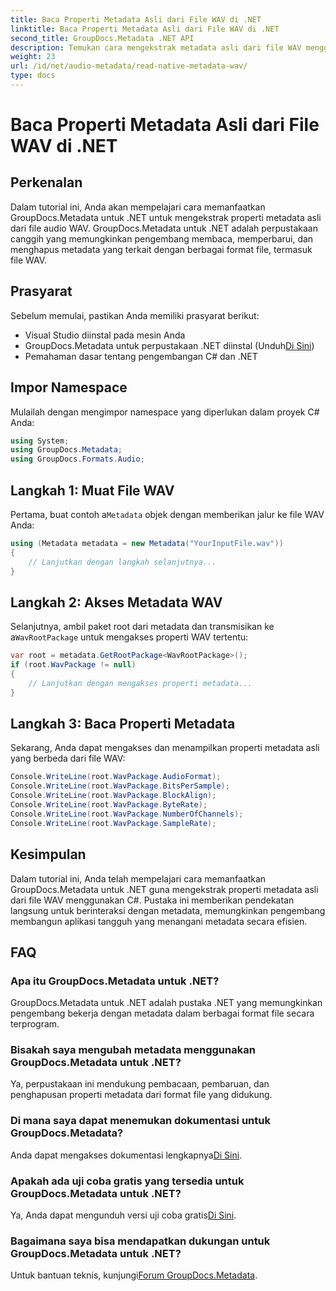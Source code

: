 ```yaml
---
title: Baca Properti Metadata Asli dari File WAV di .NET
linktitle: Baca Properti Metadata Asli dari File WAV di .NET
second_title: GroupDocs.Metadata .NET API
description: Temukan cara mengekstrak metadata asli dari file WAV menggunakan GroupDocs.Metadata untuk .NET. Tutorial C# yang mudah untuk membaca properti file WAV.
weight: 23
url: /id/net/audio-metadata/read-native-metadata-wav/
type: docs
---
```

# Baca Properti Metadata Asli dari File WAV di .NET

## Perkenalan
Dalam tutorial ini, Anda akan mempelajari cara memanfaatkan GroupDocs.Metadata untuk .NET untuk mengekstrak properti metadata asli dari file audio WAV. GroupDocs.Metadata untuk .NET adalah perpustakaan canggih yang memungkinkan pengembang membaca, memperbarui, dan menghapus metadata yang terkait dengan berbagai format file, termasuk file WAV.
## Prasyarat
Sebelum memulai, pastikan Anda memiliki prasyarat berikut:
- Visual Studio diinstal pada mesin Anda
-  GroupDocs.Metadata untuk perpustakaan .NET diinstal (Unduh[Di Sini](https://releases.groupdocs.com/metadata/net/))
- Pemahaman dasar tentang pengembangan C# dan .NET

## Impor Namespace
Mulailah dengan mengimpor namespace yang diperlukan dalam proyek C# Anda:
```csharp
using System;
using GroupDocs.Metadata;
using GroupDocs.Formats.Audio;
```
## Langkah 1: Muat File WAV
 Pertama, buat contoh a`Metadata` objek dengan memberikan jalur ke file WAV Anda:
```csharp
using (Metadata metadata = new Metadata("YourInputFile.wav"))
{
    // Lanjutkan dengan langkah selanjutnya...
}
```
## Langkah 2: Akses Metadata WAV
 Selanjutnya, ambil paket root dari metadata dan transmisikan ke a`WavRootPackage` untuk mengakses properti WAV tertentu:
```csharp
var root = metadata.GetRootPackage<WavRootPackage>();
if (root.WavPackage != null)
{
    // Lanjutkan dengan mengakses properti metadata...
}
```
## Langkah 3: Baca Properti Metadata
Sekarang, Anda dapat mengakses dan menampilkan properti metadata asli yang berbeda dari file WAV:
```csharp
Console.WriteLine(root.WavPackage.AudioFormat);
Console.WriteLine(root.WavPackage.BitsPerSample);
Console.WriteLine(root.WavPackage.BlockAlign);
Console.WriteLine(root.WavPackage.ByteRate);
Console.WriteLine(root.WavPackage.NumberOfChannels);
Console.WriteLine(root.WavPackage.SampleRate);
```

## Kesimpulan
Dalam tutorial ini, Anda telah mempelajari cara memanfaatkan GroupDocs.Metadata untuk .NET guna mengekstrak properti metadata asli dari file WAV menggunakan C#. Pustaka ini memberikan pendekatan langsung untuk berinteraksi dengan metadata, memungkinkan pengembang membangun aplikasi tangguh yang menangani metadata secara efisien.

## FAQ
### Apa itu GroupDocs.Metadata untuk .NET?
GroupDocs.Metadata untuk .NET adalah pustaka .NET yang memungkinkan pengembang bekerja dengan metadata dalam berbagai format file secara terprogram.
### Bisakah saya mengubah metadata menggunakan GroupDocs.Metadata untuk .NET?
Ya, perpustakaan ini mendukung pembacaan, pembaruan, dan penghapusan properti metadata dari format file yang didukung.
### Di mana saya dapat menemukan dokumentasi untuk GroupDocs.Metadata?
 Anda dapat mengakses dokumentasi lengkapnya[Di Sini](https://tutorials.groupdocs.com/metadata/net/).
### Apakah ada uji coba gratis yang tersedia untuk GroupDocs.Metadata untuk .NET?
 Ya, Anda dapat mengunduh versi uji coba gratis[Di Sini](https://releases.groupdocs.com/).
### Bagaimana saya bisa mendapatkan dukungan untuk GroupDocs.Metadata untuk .NET?
 Untuk bantuan teknis, kunjungi[Forum GroupDocs.Metadata](https://forum.groupdocs.com/c/metadata/14).
